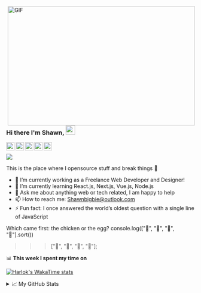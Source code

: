 <img align="right" alt="GIF" src="https://github.com/abhisheknaiidu/abhisheknaiidu/blob/master/code.gif?raw=true" width="500" height="320" />

### Hi there I'm Shawn, <a href="https://www.shawnbigbie.com/"><img src="https://media.giphy.com/media/hvRJCLFzcasrR4ia7z/giphy.gif" width="25px"></a>

<a href="https://discord.gg/XTW52Kt">
  <img align="left" alt="Shawn's Discord" width="22px" src="https://cdn.jsdelivr.net/npm/simple-icons@v3/icons/discord.svg" />
</a>
<a href="https://twitter.com/shawnbigbie">
  <img align="left" alt="Shawn Naidu | Twitter" width="22px" src="https://cdn.jsdelivr.net/npm/simple-icons@v3/icons/twitter.svg" />
</a>
<a href="https://www.linkedin.com/in/shawn-bigbie-03735a133/">
  <img align="left" alt="Shawn's LinkdeIN" width="22px" src="https://cdn.jsdelivr.net/npm/simple-icons@v3/icons/linkedin.svg" />
</a>
<a href="https://www.instagram.com/shawnbigbie/">
  <img align="left" alt="Shawn's Instagram" width="22px" src="https://cdn.jsdelivr.net/npm/simple-icons@v3/icons/instagram.svg" />
</a>
<a href="https://github.com/shawnbigbie">
  <img align="left" alt="Shawn's Github" width="22px" src="https://cdn.jsdelivr.net/npm/simple-icons@v3/icons/github.svg" />
</a>

<br>

![](https://visitor-badge.glitch.me/badge?page_id=shawnbigbie.shawnbigbie)

This is the place where I opensource stuff and break things :rofl:

- 🔭 I’m currently working as a Freelance Web Developer and Designer!
- 🌱 I’m currently learning React.js, Next.js, Vue.js, Node.js
- 💬 Ask me about anything web or tech related, I am happy to help
- 📫 How to reach me: Shawnbigbie@outlook.com
- ⚡ Fun fact: I once answered the world’s oldest question with a single line of JavaScript

Which came first: the chicken or the egg?
console.log(["🥚", "🐣", "🐥", "🐔"].sort())
>>> ["🐔", "🐣", "🐥", "🥚"];

📊 **This week I spent my time on**

[![Harlok's WakaTime stats](https://github-readme-stats.vercel.app/api/wakatime?username=shawnbigbie)](https://github.com/shawnbigbie/github-readme-stats)

<details>
<summary>📈 My GitHub Stats</summary>

<p align="center"> <img src="https://github-readme-stats.vercel.app/api?username=shawnbigbie&show_icons=true&theme=default" alt="Shawn Bigbie Stats" />

</details>
